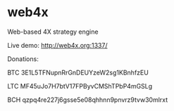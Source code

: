 # web4x
Web-based 4X strategy engine


Live demo: http://web4x.org:1337/



Donations:

BTC 3E1L5TFNupnRrGnDEUYzeW2sg1KBnhfzEU

LTC MF45uJo7H7btV17FPByvCMShTPbP4mGSLg

BCH qzpq4re227j6gsse5e08qhhnn9pnvrz9tvw30mlrxt
